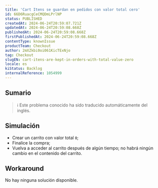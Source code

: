 ```yaml
---
title: 'Cart Itens se guardan en pedidos con valor total cero'
id: 66D6RuacgCeCMQDmLPrlNP
status: PUBLISHED
createdAt: 2024-06-24T20:59:07.721Z
updatedAt: 2024-06-24T20:59:08.668Z
publishedAt: 2024-06-24T20:59:08.668Z
firstPublishedAt: 2024-06-24T20:59:08.668Z
contentType: knownIssue
productTeam: Checkout
author: 2mXZkbi0oi061KicTExNjo
tag: Checkout
slugEN: cart-itens-are-kept-in-orders-with-total-value-zero
locale: es
kiStatus: Backlog
internalReference: 1054999
---
```


## Sumario

>ℹ️ Este problema conocido ha sido traducido automáticamente del inglés.



## Simulación



- Crear un carrito con valor total `0`;
- Finalice la compra;
- Vuelva a acceder al carrito después de algún tiempo; no habrá ningún cambio en el contenido del carrito.



## Workaround


No hay ninguna solución disponible.




